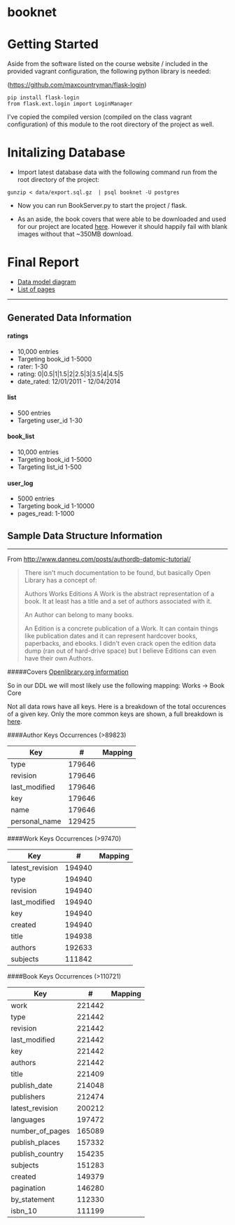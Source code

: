 booknet
=======
# Getting Started
Aside from the software listed on the course website / included in the provided vagrant configuration, the following python library is needed:

(https://github.com/maxcountryman/flask-login)
```
pip install flask-login
from flask.ext.login import LoginManager
```

I've copied the compiled version (compiled on the class vagrant configuration) of this module to the root directory of the project as well.

# Initalizing Database
* Import latest database data with the following command run from the root directory of the project:
```
gunzip < data/export.sql.gz  | psql booknet -U postgres
```

* Now you can run BookServer.py to start the project / flask.

* As an aside, the book covers that were able to be downloaded and used for our project are located [here](http://goo.gl/7twwVq). However it should happily fail with blank images without that ~350MB download.

# Final Report
* [Data model diagram](doc/data_model_diagram.pdf)
* [List of pages](doc/page_list.pdf)

---------------

## Generated Data Information
#### ratings
* 10,000 entries
* Targeting book_id 1-5000
* rater: 1-30
* rating: 0|0.5|1|1.5|2|2.5|3|3.5|4|4.5|5
* date_rated: 12/01/2011 - 12/04/2014

#### list
* 500 entries
* Targeting user_id 1-30

#### book_list
* 10,000 entries
* Targeting book_id 1-5000
* Targeting list_id 1-500

#### user_log
* 5000 entries
* Targeting book_id 1-10000
* pages_read: 1-1000


## Sample Data Structure Information
------
From http://www.danneu.com/posts/authordb-datomic-tutorial/

> There isn't much documentation to be found, but basically Open Library has a concept of:
>
> Authors
> Works
> Editions
> A Work is the abstract representation of a book. It at least has a title and a set of authors associated with it.
>
> An Author can belong to many books.
>
> An Edition is a concrete publication of a Work. It can contain things like publication dates and it can represent hardcover books, paperbacks, and ebooks. I didn't even crack open the edition data dump (ran out of hard-drive space) but I believe Editions can even have their own Authors.

#####Covers
[Openlibrary.org information](https://openlibrary.org/dev/docs/api/covers)

So in our DDL we will most likely use the following mapping:
Works -> Book Core

Not all data rows have all keys. Here is a breakdown of the total occurences of a given key. Only the more common keys are shown, a full breakdown is [here](doc/data_keys.md).

####Author Keys Occurrences (>89823)

| Key | # | Mapping |
| ---- | ---- | ---- |
| type | 179646 |
| revision | 179646 |
| last_modified | 179646 |
| key | 179646 |
| name | 179646 |
| personal_name | 129425 |



####Work Keys Occurrences (>97470)

| Key | # | Mapping |
| ---- | ---- | ---- |
| latest_revision | 194940 |
| type | 194940 |
| revision | 194940 |
| last_modified | 194940 |
| key | 194940 |
| created | 194940 |
| title | 194938 |
| authors | 192633 |
| subjects | 111842 |



####Book Keys Occurrences (>110721)

| Key | # | Mapping |
| ---- | ---- | ---- |
| work | 221442 |
| type | 221442 |
| revision | 221442 |
| last_modified | 221442 |
| key | 221442 |
| authors | 221442 |
| title | 221409 |
| publish_date | 214048 |
| publishers | 212474 |
| latest_revision | 200212 |
| languages | 197472 |
| number_of_pages | 165089 |
| publish_places | 157332 |
| publish_country | 154235 |
| subjects | 151283 |
| created | 149379 |
| pagination | 146280 |
| by_statement | 112330 |
| isbn_10 | 111199 |

